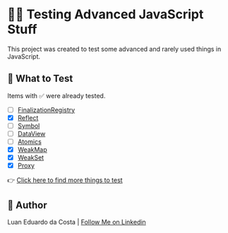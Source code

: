 # :technologist: Testing Advanced JavaScript Stuff

This project was created to test some advanced and rarely used things in JavaScript.

## :test_tube: What to Test

Items with :white_check_mark: were already tested.

- [ ] [FinalizationRegistry](https://developer.mozilla.org/en-US/docs/Web/JavaScript/Reference/Global_Objects/FinalizationRegistry)
- [x] [Reflect](https://developer.mozilla.org/en-US/docs/Web/JavaScript/Reference/Global_Objects/Reflect)
- [ ] [Symbol](https://developer.mozilla.org/en-US/docs/Web/JavaScript/Reference/Global_Objects/Symbol)
- [ ] [DataView](https://developer.mozilla.org/en-US/docs/Web/JavaScript/Reference/Global_Objects/DataView)
- [ ] [Atomics](https://developer.mozilla.org/en-US/docs/Web/JavaScript/Reference/Global_Objects/Atomics)
- [x] [WeakMap](https://developer.mozilla.org/en-US/docs/Web/JavaScript/Reference/Global_Objects/WeakMap)
- [x] [WeakSet](https://developer.mozilla.org/en-US/docs/Web/JavaScript/Reference/Global_Objects/WeakSet)
- [x] [Proxy](https://developer.mozilla.org/en-US/docs/Web/JavaScript/Reference/Global_Objects/Proxy)

:point_right: [Click here to find more things to test](https://developer.mozilla.org/pt-BR/docs/Web/JavaScript)

## :man: Author

Luan Eduardo da Costa | [Follow Me on Linkedin](https://www.linkedin.com/in/luaneducosta/)
